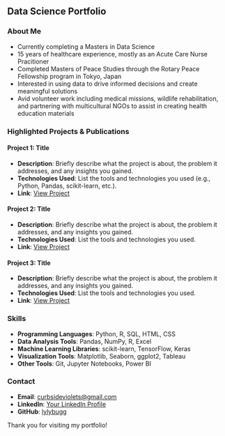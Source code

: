 ## Data Science Portfolio 

### About Me
- Currently completing a Masters in Data Science
- 15 years of healthcare experience, mostly as an Acute Care Nurse Pracitioner
- Completed Masters of Peace Studies through the Rotary Peace Fellowship program in Tokyo, Japan
- Interested in using data to drive informed decisions and create meaningful solutions
- Avid volunteer work including medical missions, wildlife rehabilitation, and partnering with multicultural NGOs to assist in creating health education materials

### Highlighted Projects & Publications

#### Project 1: Title
- **Description**: Briefly describe what the project is about, the problem it addresses, and any insights you gained.
- **Technologies Used**: List the tools and technologies you used (e.g., Python, Pandas, scikit-learn, etc.).
- **Link**: [View Project](link-to-your-project)

#### Project 2: Title
- **Description**: Briefly describe what the project is about, the problem it addresses, and any insights you gained.
- **Technologies Used**: List the tools and technologies you used.
- **Link**: [View Project](link-to-your-project)

#### Project 3: Title
- **Description**: Briefly describe what the project is about, the problem it addresses, and any insights you gained.
- **Technologies Used**: List the tools and technologies you used.
- **Link**: [View Project](link-to-your-project)

### Skills

- **Programming Languages**: Python, R, SQL, HTML, CSS
- **Data Analysis Tools**: Pandas, NumPy, R, Excel
- **Machine Learning Libraries**: scikit-learn, TensorFlow, Keras
- **Visualization Tools**: Matplotlib, Seaborn, ggplot2, Tableau
- **Other Tools**: Git, Jupyter Notebooks, Power BI

### Contact
- **Email**: [curbsideviolets@gmail.com](mailto:curbsideviolets@gmail.com)
- **LinkedIn**: [Your LinkedIn Profile](link-to-your-linkedin)
- **GitHub**: [lylybugg](https://github.com/lylybugg)

Thank you for visiting my portfolio!

<!--
**lylybugg/lylybugg** is a ✨ _special_ ✨ repository because its `README.md` (this file) appears on your GitHub profile.

Here are some ideas to get you started:

- 🔭 I’m currently working on ...
- 🌱 I’m currently learning ...
- 👯 I’m looking to collaborate on ...
- 🤔 I’m looking for help with ...
- 💬 Ask me about ...
- 📫 How to reach me: ...
- 😄 Pronouns: ...
- ⚡ Fun fact: ...
-->
